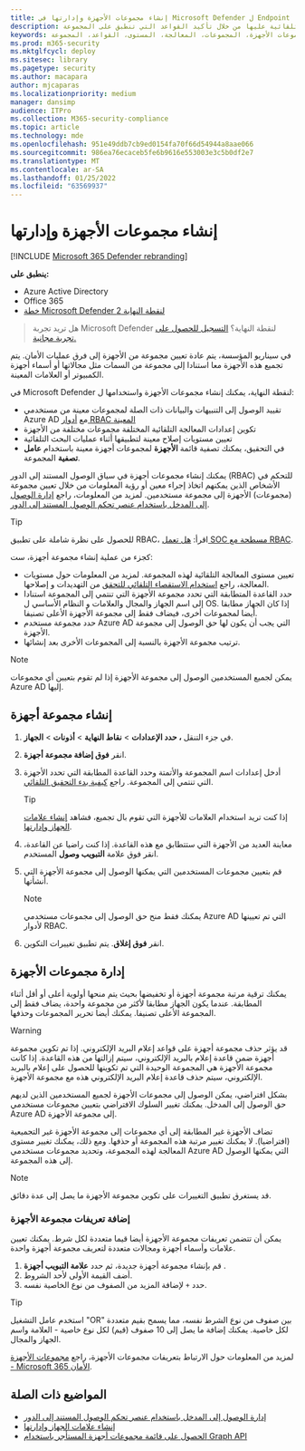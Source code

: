 ```yaml
---
title: إنشاء مجموعات الأجهزة وإدارتها في Microsoft Defender ل Endpoint
description: إنشاء مجموعات الأجهزة تعيين مستويات المعالجة التلقائية عليها من خلال تأكيد القواعد التي تنطبق على المجموعة
keywords: مجموعات الأجهزة، المجموعات، المعالجة، المستوى، القواعد، المجموعة aad، الدور، تعيين، تصنيف
ms.prod: m365-security
ms.mktglfcycl: deploy
ms.sitesec: library
ms.pagetype: security
ms.author: macapara
author: mjcaparas
ms.localizationpriority: medium
manager: dansimp
audience: ITPro
ms.collection: M365-security-compliance
ms.topic: article
ms.technology: mde
ms.openlocfilehash: 951e49ddb7cb9ed0154fa70f66d54944a8aae066
ms.sourcegitcommit: 986ea76ecaceb5fe6b9616e553003e3c5b0df2e7
ms.translationtype: MT
ms.contentlocale: ar-SA
ms.lasthandoff: 01/25/2022
ms.locfileid: "63569937"
---
```

# <a name="create-and-manage-device-groups"></a>إنشاء مجموعات الأجهزة وإدارتها

[!INCLUDE [Microsoft 365 Defender rebranding](../../includes/microsoft-defender.md)]

**ينطبق على:**
- Azure Active Directory
- Office 365
- [خطة Microsoft Defender لنقطة النهاية 2](https://go.microsoft.com/fwlink/p/?linkid=2154037)

> هل تريد تجربة Microsoft Defender لنقطة النهاية؟ [التسجيل للحصول على تجربة مجانية.](https://signup.microsoft.com/create-account/signup?products=7f379fee-c4f9-4278-b0a1-e4c8c2fcdf7e&ru=https://aka.ms/MDEp2OpenTrial?ocid=docs-wdatp-exposedapis-abovefoldlink)

في سيناريو المؤسسة، يتم عادة تعيين مجموعة من الأجهزة إلى فرق عمليات الأمان. يتم تجميع هذه الأجهزة معا استنادا إلى مجموعة من السمات مثل مجالاتها أو أسماء أجهزة الكمبيوتر أو العلامات المعينة.

في Microsoft Defender لنقطة النهاية، يمكنك إنشاء مجموعات الأجهزة واستخدامها ل:

- تقييد الوصول إلى التنبيهات والبيانات ذات الصلة لمجموعات معينة من مستخدمي Azure AD مع [أدوار RBAC المعينة](rbac.md)
- تكوين إعدادات المعالجة التلقائية المختلفة  مجموعات مختلفة من الأجهزة
- تعيين مستويات إصلاح معينة لتطبيقها أثناء عمليات البحث التلقائية
- في التحقيق، يمكنك تصفية قائمة **الأجهزة** لمجموعات أجهزة معينة باستخدام **عامل تصفية** المجموعة.

يمكنك إنشاء مجموعات أجهزة في سياق الوصول المستند إلى الدور (RBAC) للتحكم في الأشخاص الذين يمكنهم اتخاذ إجراء معين أو رؤية المعلومات من خلال تعيين مجموعة (مجموعات) الأجهزة إلى مجموعة مستخدمين. لمزيد من المعلومات، راجع [إدارة الوصول إلى المدخل باستخدام عنصر تحكم الوصول المستند إلى الدور](rbac.md).

> [!TIP]
> للحصول على نظرة شاملة على تطبيق RBAC، اقرأ: [هل تعمل SOC مسطحة مع RBAC](https://techcommunity.microsoft.com/t5/Windows-Defender-ATP/Is-your-SOC-running-flat-with-limited-RBAC/ba-p/320015).

كجزء من عملية إنشاء مجموعة أجهزة، ست:

- تعيين مستوى المعالجة التلقائية لهذه المجموعة. لمزيد من المعلومات حول مستويات المعالجة، راجع [استخدام الاستقصاء التلقائي للتحقق](automated-investigations.md) من التهديدات و إصلاحها.
- حدد القاعدة المتطابقة التي تحدد مجموعة الأجهزة التي تنتمي إلى المجموعة استنادا إلى اسم الجهاز والمجال والعلامات و النظام الأساسي ل OS. إذا كان الجهاز مطابقا أيضا لمجموعات أخرى، فيضاف فقط إلى مجموعة الأجهزة الأعلى تصنيفا.
- حدد مجموعة مستخدم Azure AD التي يجب أن يكون لها حق الوصول إلى مجموعة الأجهزة.
- ترتيب مجموعة الأجهزة بالنسبة إلى المجموعات الأخرى بعد إنشائها.

> [!NOTE]
> يمكن لجميع المستخدمين الوصول إلى مجموعة الأجهزة إذا لم تقوم بتعيين أي مجموعات Azure AD إليها.

## <a name="create-a-device-group"></a>إنشاء مجموعة أجهزة

1. في جزء التنقل **، حدد الإعدادات** \> **نقاط النهاية** \> **أذونات** \> **الجهاز**.

2. انقر **فوق إضافة مجموعة أجهزة**.

3. أدخل إعدادات اسم المجموعة والأتمتة وحدد القاعدة المطابقة التي تحدد الأجهزة التي تنتمي إلى المجموعة. راجع [كيفية بدء التحقيق التلقائي](automated-investigations.md#how-the-automated-investigation-starts).

    > [!TIP]
    > إذا كنت تريد استخدام العلامات للأجهزة التي تقوم بال تجميع، فشاهد [إنشاء علامات الجهاز وإدارتها](machine-tags.md).

4. معاينة العديد من الأجهزة التي ستتطابق مع هذه القاعدة. إذا كنت راضيا عن القاعدة، انقر فوق علامة **التبويب وصول** المستخدم.

5. قم بتعيين مجموعات المستخدمين التي يمكنها الوصول إلى مجموعة الأجهزة التي أنشأتها.

    > [!NOTE]
    > يمكنك فقط منح حق الوصول إلى مجموعات مستخدمي Azure AD التي تم تعيينها لأدوار RBAC.

6. انقر **فوق إغلاق**. يتم تطبيق تغييرات التكوين.

## <a name="manage-device-groups"></a>إدارة مجموعات الأجهزة

يمكنك ترقية مرتبة مجموعة أجهزة أو تخفيضها بحيث يتم منحها أولوية أعلى أو أقل أثناء المطابقة. عندما يكون الجهاز مطابقا لأكثر من مجموعة واحدة، يضاف فقط إلى المجموعة الأعلى تصنيفا. يمكنك أيضا تحرير المجموعات وحذفها.

> [!WARNING]
> قد يؤثر حذف مجموعة أجهزة على قواعد إعلام البريد الإلكتروني. إذا تم تكوين مجموعة أجهزة ضمن قاعدة إعلام بالبريد الإلكتروني، سيتم إزالتها من هذه القاعدة. إذا كانت مجموعة الأجهزة هي المجموعة الوحيدة التي تم تكوينها للحصول على إعلام بالبريد الإلكتروني، سيتم حذف قاعدة إعلام البريد الإلكتروني هذه مع مجموعة الأجهزة.

بشكل افتراضي، يمكن الوصول إلى مجموعات الأجهزة لجميع المستخدمين الذين لديهم حق الوصول إلى المدخل. يمكنك تغيير السلوك الافتراضي بتعيين مجموعات مستخدمي Azure AD إلى مجموعة الأجهزة.

تضاف الأجهزة غير المطابقة إلى أي مجموعات إلى مجموعة الأجهزة غير التجميعية (افتراضيا). لا يمكنك تغيير مرتبة هذه المجموعة أو حذفها. ومع ذلك، يمكنك تغيير مستوى المعالجة لهذه المجموعة، وتحديد مجموعات مستخدمي Azure AD التي يمكنها الوصول إلى هذه المجموعة.

> [!NOTE]
> قد يستغرق تطبيق التغييرات على تكوين مجموعة الأجهزة ما يصل إلى عدة دقائق.

### <a name="add-device-group-definitions"></a>إضافة تعريفات مجموعة الأجهزة

يمكن أن تتضمن تعريفات مجموعة الأجهزة أيضا قيما متعددة لكل شرط. يمكنك تعيين علامات وأسماء أجهزة ومجالات متعددة لتعريف مجموعة أجهزة واحدة.

1. قم بإنشاء مجموعة أجهزة جديدة، ثم حدد **علامة التبويب أجهزة** .
2. أضف القيمة الأولى لأحد الشروط.
3. حدد `+` لإضافة المزيد من الصفوف من نوع الخاصية نفسه.

> [!TIP]
> استخدم عامل التشغيل "OR" بين صفوف من نوع الشرط نفسه، مما يسمح بقيم متعددة لكل خاصية.
> يمكنك إضافة ما يصل إلى 10 صفوف (قيم) لكل نوع خاصية - العلامة واسم الجهاز والمجال.

لمزيد من المعلومات حول الارتباط بتعريفات مجموعات الأجهزة، راجع [مجموعات الأجهزة - Microsoft 365 الأمان](https://sip.security.microsoft.com/homepage).

## <a name="related-topics"></a>المواضيع ذات الصلة

- [إدارة الوصول إلى المدخل باستخدام عنصر تحكم الوصول المستند إلى الدور](rbac.md)
- [إنشاء علامات الجهاز وإدارتها](machine-tags.md)
- [الحصول على قائمة مجموعات أجهزة المستأجر باستخدام Graph API](/graph/api/device-list-memberof)
